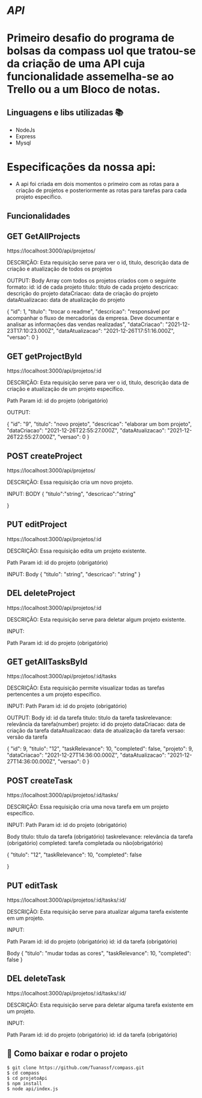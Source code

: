 # **_API_** 

# Primeiro desafio do programa de bolsas da compass uol que tratou-se da criação de uma API cuja funcionalidade assemelha-se ao Trello ou a um Bloco de notas.

## Linguagens e libs utilizadas :books:
- NodeJs
- Express
- Mysql

# Especificações da nossa api:
- A api foi criada em dois momentos o primeiro com as rotas para a criação de projetos e posteriormente as rotas para tarefas para cada projeto específico.
## Funcionalidades


## GET GetAllProjects

https://localhost:3000/api/projetos/

DESCRIÇÃO:
Esta requisição serve para ver o id, titulo, descrição data de criação e atualização de todos os projetos

OUTPUT:
Body Array com todos os projetos criados com o seguinte formato:
id: id de cada projeto
titulo: titulo de cada projeto
descricao: descrição do projeto
dataCriacao: data de criação do projeto
dataAtualizacao: data de atualização do projeto

 {
        "id": 1,
        "titulo": "trocar o readme",
        "descricao": "responsável por acompanhar o fluxo de mercadorias da empresa. Deve documentar e analisar as informações das vendas realizadas",
        "dataCriacao": "2021-12-23T17:10:23.000Z",
        "dataAtualizacao": "2021-12-26T17:51:16.000Z",
        "versao": 0
    }

## GET getProjectById

https://localhost:3000/api/projetos/:id

DESCRIÇÃO:
Esta requisição serve para ver o id, titulo, descrição data de criação e atualização de um projeto específico.

Path Param
id: id do projeto (obrigatório)

OUTPUT:

{
    "id": "9",
    "titulo": "novo projeto",
    "descricao": "elaborar um bom projeto",
    "dataCriacao": "2021-12-26T22:55:27.000Z",
    "dataAtualizacao": "2021-12-26T22:55:27.000Z",
    "versao": 0
}

## POST createProject

https://localhost:3000/api/projetos/

DESCRIÇÃO:
Essa requisição cria um novo projeto.

INPUT:
BODY 
{
    "titulo":"string",
    "descricao":"string"
    
}

## PUT editProject

https://localhost:3000/api/projetos/:id

DESCRIÇÃO:
Essa requisição edita um projeto existente.

Path Param
id: id do projeto (obrigatório)

INPUT:
Body
{
    "titulo": "string",
    "descricao": "string"
}

## DEL deleteProject

https://localhost:3000/api/projetos/:id

DESCRIÇÃO:
Esta requisição serve para deletar algum projeto existente.

INPUT:

Path Param
id: id do projeto (obrigatório)

## GET getAllTasksById

https://localhost:3000/api/projetos/:id/tasks

DESCRIÇÃO:
Esta requisição permite visualizar todas as tarefas pertencentes a um projeto específico.

INPUT:
Path Param
id: id do projeto (obrigatório)

OUTPUT:
Body
id: id da tarefa
titulo: titulo da tarefa
taskrelevance: relevância da tarefa(number)
projeto: id do projeto
dataCriacao: data de criação da tarefa
dataAtualizacao: data de atualização da tarefa
versao: versão da tarefa

 {
        "id": 9,
        "titulo": "12",
        "taskRelevance": 10,
        "completed": false,
        "projeto": 9,
        "dataCriacao": "2021-12-27T14:36:00.000Z",
        "dataAtualizacao": "2021-12-27T14:36:00.000Z",
        "versao": 0
    }

## POST createTask

https://localhost:3000/api/projetos/:id/tasks/

DESCRIÇÃO:
Essa requisição cria uma nova tarefa em um projeto específico.

INPUT:
Path Param
id: id do projeto (obrigatório)

Body
titulo: título da tarefa (obrigatório)
taskrelevance: relevância da tarefa (obrigatório)
completed: tarefa completada ou não(obrigatório)

{
    "titulo": "12",
    "taskRelevance": 10,
    "completed": false
    
}

## PUT editTask
https://localhost:3000/api/projetos/:id/tasks/:id/

DESCRIÇÃO:
Esta requisição serve para atualizar alguma tarefa existente em um projeto.

INPUT:

Path Param
id: id do projeto (obrigatório)
id: id da tarefa (obrigatório)

Body
{
    "titulo": "mudar todas as cores",
    "taskRelevance": 10,
    "completed": false
}

## DEL deleteTask
https://localhost:3000/api/projetos/:id/tasks/:id/

DESCRIÇÃO:
Esta requisição serve para deletar alguma tarefa existente em um projeto.

INPUT:

Path Param
id: id do projeto (obrigatório)
id: id da tarefa (obrigatório)

## 📁 Como baixar e rodar o projeto
    $ git clone https://github.com/Tuanassf/compass.git
    $ cd compass
    $ cd projetoApi
    $ npm install
    $ node api/index.js